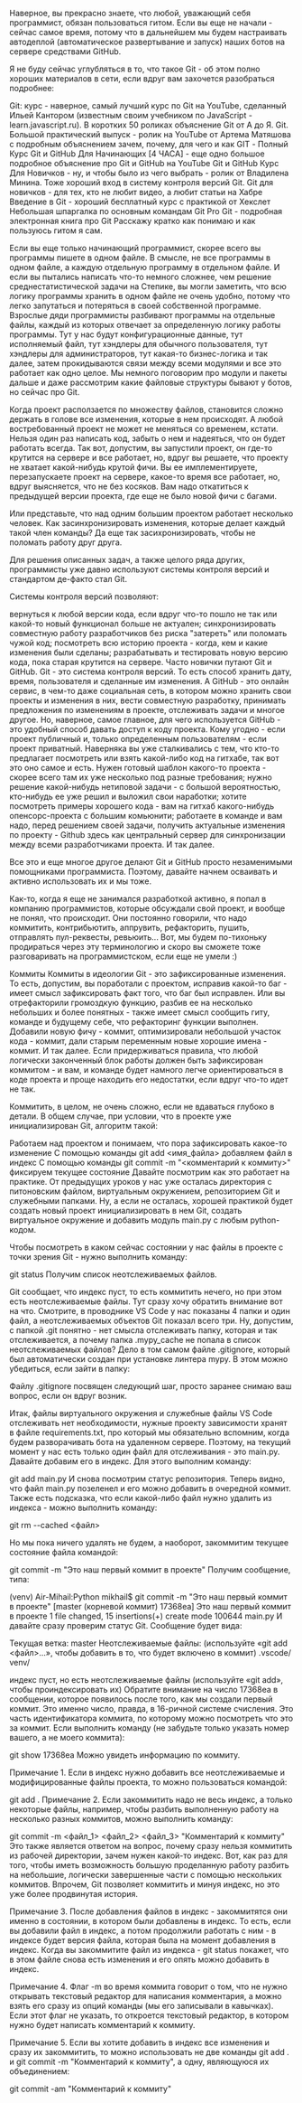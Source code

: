 Наверное, вы прекрасно знаете, что любой, уважающий себя программист, обязан пользоваться гитом. Если вы еще не начали - сейчас самое время, потому что в дальнейшем мы будем настраивать автодеплой (автоматическое развертывание и запуск) наших ботов на сервере средствами GitHub.

Я не буду сейчас углубляться в то, что такое Git - об этом полно хороших материалов в сети, если вдруг вам захочется разобраться подробнее:

Git: курс - наверное, самый лучший курс по Git на YouTube, сделанный Ильей Кантором (известным своим учебником по JavaScript - learn.javascript.ru). В коротких 50 роликах объяснение Git от А до Я.
Git. Большой практический выпуск - ролик на YouTube от Артема Матяшова с подробным объяснением зачем, почему, для чего и как
GIT - Полный Курс Git и GitHub Для Начинающих [4 ЧАСА] - еще одно большое подробное объяснение про Git и GitHub на YouTube
Git и GitHub Курс Для Новичков - ну, и чтобы было из чего выбрать - ролик от Владилена Минина. Тоже хороший вход в систему контроля версий Git.
Git для новичков - для тех, кто не любит видео, а любит статьи на Хабре
Введение в Git - хороший бесплатный курс с практикой от Хекслет
Небольшая шпаргалка по основным командам Git
Pro Git - подробная электронная книга про Git
Расскажу кратко как понимаю и как пользуюсь гитом я сам.

Если вы еще только начинающий программист, скорее всего вы программы пишете в одном файле. В смысле, не все программы в одном файле, а каждую отдельную программу в отдельном файле. И если вы пытались написать что-то немного сложнее, чем решение среднестатистической задачи на Степике, вы могли заметить, что всю логику программы хранить в одном файле не очень удобно, потому что легко запутаться и потеряться в своей собственной программе. Взрослые дяди программисты разбивают программы на отдельные файлы, каждый из которых отвечает за определенную логику работы программы. Тут у нас будут конфигурационные данные, тут исполняемый файл, тут хэндлеры для обычного пользователя, тут хэндлеры для администраторов, тут какая-то бизнес-логика и так далее, затем прокидываются связи между всеми модулями и все это работает как одно целое. Мы немного поговорим про модули и пакеты дальше и даже рассмотрим какие файловые структуры бывают у ботов, но сейчас про Git.

Когда проект расползается по множеству файлов, становится сложно держать в голове все изменения, которые в нем происходят. А любой востребованный проект не может не меняться со временем, кстати. Нельзя один раз написать код, забыть о нем и надеяться, что он будет работать всегда. Так вот, допустим, вы запустили проект, он где-то крутится на сервере и все работает, но, вдруг вы решаете, что проекту не хватает какой-нибудь крутой фичи. Вы ее имплементируете, перезапускаете проект на сервере, какое-то время все работает, но, вдруг выясняется, что не без косяков. Вам надо откатиться к предыдущей версии проекта, где еще не было новой фичи с багами.

Или представьте, что над одним большим проектом работает несколько человек. Как засинхронизировать изменения, которые делает каждый такой член команды? Да еще так засихронизировать, чтобы не поломать работу друг друга.

Для решения описанных задач, а также целого ряда других, программисты уже давно используют системы контроля версий и стандартом де-факто стал Git.

Системы контроля версий позволяют:

вернуться к любой версии кода, если вдруг что-то пошло не так или какой-то новый функционал больше не актуален;
синхронизировать совместную работу разработчиков без риска "затереть" или поломать чужой код;
посмотреть всю историю проекта - когда, кем и какие изменения были сделаны;
разрабатывать и тестировать новую версию кода, пока старая крутится на сервере.
Часто новички путают Git и GitHub. Git - это система контроля версий. То есть способ хранить дату, время, пользователя и сделанные им изменения. А GitHub - это онлайн сервис, в чем-то даже социальная сеть, в котором можно хранить свои проекты и изменения в них, вести совместную разработку, принимать предложения по изменениям в проекте, отслеживать задачи и многое другое. Но, наверное, самое главное, для чего используется GitHub - это удобный способ давать доступ к коду проекта. Кому угодно - если проект публичный и, только определенным пользователям - если проект приватный. Наверняка вы уже сталкивались с тем, что кто-то предлагает посмотреть или взять какой-либо код на гитхабе, так вот это оно самое и есть. Нужен готовый шаблон какого-то проекта - скорее всего там их уже несколько под разные требования; нужно решение какой-нибудь нетиповой задачи - с большой вероятностью, кто-нибудь ее уже решил и выложил свои наработки; хотите посмотреть примеры хорошего кода - вам на гитхаб какого-нибудь опенсорс-проекта с большим комьюнити; работаете в команде и вам надо, перед решением своей задачи, получить актуальные изменения по проекту - Github здесь как центральный сервер для синхронизации между всеми разработчиками проекта. И так далее.

Все это и еще многое другое делают Git и GitHub просто незаменимыми помощниками программиста. Поэтому, давайте начнем осваивать и активно использовать их и мы тоже. 

Как-то, когда я еще не занимался разработкой активно, я попал в компанию программистов, которые обсуждали свой проект, и вообще не понял, что происходит. Они постоянно говорили, что надо коммитить, контрибьютить, аппрувить, рефакторить, пушить, отправлять пул-реквесты, ревьюить... Вот, мы будем по-тихоньку продираться через эту терминологию и скоро вы сможете тоже разговаривать на программистском, если еще не умели :)

Коммиты
Коммиты в идеологии Git - это зафиксированные изменения. То есть, допустим, вы поработали с проектом, исправив какой-то баг - имеет смысл зафиксировать факт того, что баг был исправлен. Или вы отрефакторили громоздкую функцию, разбив ее на несколько небольших и более понятных - также имеет смысл сообщить гиту, команде и будущему себе, что рефакторинг функции выполнен. Добавили новую фичу - коммит, оптимизировали небольшой участок кода - коммит, дали старым переменным новые хорошие имена - коммит. И так далее. Если придерживаться правила, что любой логически законченный блок работы должен быть зафиксирован коммитом - и вам, и команде будет намного легче ориентироваться в коде проекта и проще находить его недостатки, если вдруг что-то идет не так.

Коммитить, в целом, не очень сложно, если не вдаваться глубоко в детали. В общем случае, при условии, что в проекте уже инициализирован Git, алгоритм такой:

Работаем над проектом и понимаем, что пора зафиксировать какое-то изменение
С помощью команды git add <имя_файла> добавляем файл в индекс
С помощью команды git commit -m "<комментарий к коммиту>" фиксируем текущее состояние
Давайте посмотрим как это работает на практике. От предыдущих уроков у нас уже осталась директория с питоновским файлом, виртуальным окружением, репозиторием Git и служебными папками. Ну, а если не осталась, хорошей практикой будет создать новый проект инициализировать в нем Git, создать виртуальное окружение и добавить модуль main.py с любым python-кодом.



Чтобы посмотреть в каком сейчас состоянии у нас файлы в проекте с точки зрения Git - нужно выполнить команду:

git status
Получим список неотслеживаемых файлов.



Git сообщает, что индекс пуст, то есть коммитить нечего, но при этом есть неотслеживаемые файлы. Тут сразу хочу обратить внимание вот на что. Смотрите, в проводнике VS Code у нас показаны 4 папки и один файл, а неотслеживаемых объектов Git показал всего три. Ну, допустим, с папкой .git понятно - нет смысла отслеживать папку, которая и так отслеживается, а почему папка .mypy_cache не попала в список неотслеживаемых файлов? Дело в том самом файле .gitignore, который был автоматически создан при установке линтера mypy. В этом можно убедиться, если зайти в папку:



Файлу .gitignore посвящен следующий шаг, просто заранее снимаю ваш вопрос, если он вдруг возник.

Итак, файлы виртуального окружения и служебные файлы VS Code отслеживать нет необходимости, нужные проекту зависимости хранят в файле requirements.txt, про который мы обязательно вспомним, когда будем разворачивать бота на удаленном сервере. Поэтому, на текущий момент у нас есть только один файл для отслеживания - это main.py. Давайте добавим его в индекс. Для этого выполним команду:

git add main.py
И снова посмотрим статус репозитория. Теперь видно, что файл main.py позеленел и его можно добавить в очередной коммит. Также есть подсказка, что если какой-либо файл нужно удалить из индекса - можно выполнить команду:

git rm --cached <файл>


Но мы пока ничего удалять не будем, а наоборот, закоммитим текущее состояние файла командой:

git commit -m "Это наш первый коммит в проекте"
Получим сообщение, типа:

(venv) Air-Mihail:Python mikhail$ git commit -m "Это наш первый коммит в проекте"
[master (корневой коммит) 17368ea] Это наш первый коммит в проекте
 1 file changed, 15 insertions(+)
 create mode 100644 main.py
И давайте сразу проверим статус Git. Сообщение будет вида:

Текущая ветка: master
Неотслеживаемые файлы:
  (используйте «git add <файл>...», чтобы добавить в то, что будет включено в коммит)
        .vscode/
        venv/

индекс пуст, но есть неотслеживаемые файлы
(используйте «git add», чтобы проиндексировать их)
Обратите внимание на число 17368ea в сообщении, которое появилось после того, как мы создали первый коммит. Это именно число, правда, в 16-ричной системе счисления. Это часть идентификатора коммита, по которому можно посмотреть что это за коммит. Если выполнить команду (не забудьте только указать номер вашего, а не моего коммита):

git show 17368ea
Можно увидеть информацию по коммиту.



Примечание 1. Если в индекс нужно добавить все неотслеживаемые и модифицированные файлы проекта, то можно пользоваться командой:

git add .
Примечание 2. Если закоммитить надо не весь индекс, а только некоторые файлы, например, чтобы разбить выполненную работу на несколько разных коммитов, можно выполнить команду:

git commit -m <файл_1> <файл_2> <файл_3> "Комментарий к коммиту"
Это также является ответом на вопрос, почему сразу нельзя коммитить из рабочей директории, зачем нужен какой-то индекс. Вот, как раз для того, чтобы иметь возможность большую проделанную работу разбить на небольшие, логически завершенные части с помощью нескольких коммитов. Впрочем, Git позволяет коммитить и минуя индекс, но это уже более продвинутая история.

Примечание 3. После добавления файлов в индекс - закоммитятся они именно в состоянии, в котором были добавлены в индекс. То есть, если вы добавили файл в индекс, а потом продолжили работать с ним - в индексе будет версия файла, которая была на момент добавления в индекс. Когда вы закоммитите файл из индекса - git status покажет, что в этом файле снова есть изменения и его опять можно добавить в индекс.

Примечание 4. Флаг -m во время коммита говорит о том, что не нужно открывать текстовый редактор для написания комментария, а можно взять его сразу из опций команды (мы его записывали в кавычках). Если этот флаг не указать, то откроется текстовый редактор, в котором нужно будет написать комментарий к коммиту.

Примечание 5. Если вы хотите добавить в индекс все изменения и сразу их закоммитить, то можно использовать не две команды git add . и git commit -m "Комментарий к коммиту", а одну, являющуюся их объединением:

git commit -am "Комментарий к коммиту"